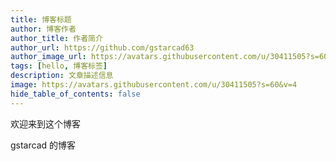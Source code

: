 ```yaml
---
title: 博客标题
author: 博客作者
author_title: 作者简介
author_url: https://github.com/gstarcad63
author_image_url: https://avatars.githubusercontent.com/u/30411505?s=60&v=4
tags: [hello, 博客标签]
description: 文章描述信息
image: https://avatars.githubusercontent.com/u/30411505?s=60&v=4
hide_table_of_contents: false
---
```


欢迎来到这个博客

<!--truncate-->

gstarcad 的博客
